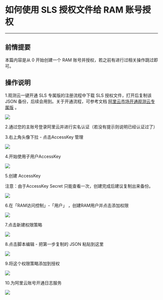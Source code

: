# 如何使用 SLS 授权文件给 RAM 账号授权

---

## 前情提要

本篇内容是从 0 开始创建一个 RAM 账号并授权，若之前有进行过相关操作跳过即可。

## 操作说明

1.观测云一键开通 SLS 专属版的注册流程中下载 SLS 授权文件，打开后复制该 JSON 备份，后续会用到。关于开通流程，可参考文档 [阿里云市场开通观测云专属版](../commercial-aliyun-sls.md) 。

![](../img/1.sls_6.jpeg)

2.通过您的主账号登录阿里云并进行实名认证（若没有提示则说明已经认证过了）

3.右上角头像下拉 - 点击AccessKey 管理

![](../img/1.RAM.png)

4.开始使用子用户AccessKey

![](../img/2.RAM.png)

5.创建 AccessKey

注意：由于AccessKey Secret 只能查看一次，创建完成后建议复制出来备份。

![](../img/3.RAM.png)

6.在「RAM访问控制」-「用户」 ，创建RAM用户并点击添加权限

![](../img/4.RAM.png)

7.点击新建权限策略

![](../img/5.RAM.png)

8.点击脚本编辑 - 把第一步复制的 JSON 粘贴到这里

![](../img/6.RAM.png)

9.将这个权限策略添加到授权

![](../img/7.RAM.png)

10.为阿里云账号开通日志服务

![](../img/8.RAM.png)
